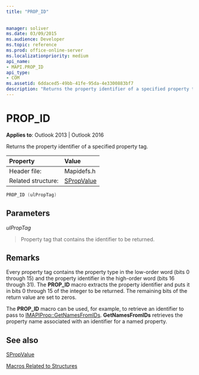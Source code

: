 ```yaml
---
title: "PROP_ID"
 
 
manager: soliver
ms.date: 03/09/2015
ms.audience: Developer
ms.topic: reference
ms.prod: office-online-server
ms.localizationpriority: medium
api_name:
- MAPI.PROP_ID
api_type:
- COM
ms.assetid: 6ddaced5-49bb-41fe-95da-4e3300883bf7
description: "Returns the property identifier of a specified property tag for Outlook 2013 and Outlook 2016."
---
```


# PROP_ID

  
  
**Applies to**: Outlook 2013 | Outlook 2016 
  
Returns the property identifier of a specified property tag.
  
|Property |Value |
|:-----|:-----|
|Header file:  <br/> |Mapidefs.h  <br/> |
|Related structure:  <br/> |[SPropValue](spropvalue.md) <br/> |
   
```cpp
PROP_ID (ulPropTag)
```

## Parameters

 _ulPropTag_
  
> Property tag that contains the identifier to be returned.
    
## Remarks

Every property tag contains the property type in the low-order word (bits 0 through 15) and the property identifier in the high-order word (bits 16 through 31). The **PROP_ID** macro extracts the property identifier and puts it in bits 0 through 15 of the integer to be returned. The remaining bits of the return value are set to zeros. 
  
The **PROP_ID** macro can be used, for example, to retrieve an identifier to pass to [IMAPIProp::GetNamesFromIDs](imapiprop-getnamesfromids.md). **GetNamesFromIDs** retrieves the property name associated with an identifier for a named property. 
  
## See also



[SPropValue](spropvalue.md)


[Macros Related to Structures](macros-related-to-structures.md)

